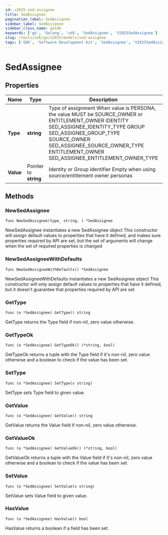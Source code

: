```yaml
---
id: v2025-sed-assignee
title: SedAssignee
pagination_label: SedAssignee
sidebar_label: SedAssignee
sidebar_class_name: gosdk
keywords: ['go', 'Golang', 'sdk', 'SedAssignee', 'V2025SedAssignee']
slug: /tools/sdk/go/v2025/models/sed-assignee
tags: ['SDK', 'Software Development Kit', 'SedAssignee', 'V2025SedAssignee']
---
```


# SedAssignee

## Properties

| Name | Type | Description | Notes |
| --- | --- | --- | --- |
| **Type** | **string** | Type of assignment When value is PERSONA, the value MUST be SOURCE_OWNER or ENTITLEMENT_OWNER IDENTITY SED_ASSIGNEE_IDENTITY_TYPE GROUP SED_ASSIGNEE_GROUP_TYPE SOURCE_OWNER SED_ASSIGNEE_SOURCE_OWNER_TYPE ENTITLEMENT_OWNER SED_ASSIGNEE_ENTITLEMENT_OWNER_TYPE |
| **Value** | Pointer to **string** | Identity or Group identifier Empty when using source/entitlement owner personas | [optional] |

## Methods

### NewSedAssignee

`func NewSedAssignee(type_ string, ) *SedAssignee`

NewSedAssignee instantiates a new SedAssignee object This constructor will assign default values to properties that have it defined, and makes sure properties required by API are set, but the set of arguments will change when the set of required properties is changed

### NewSedAssigneeWithDefaults

`func NewSedAssigneeWithDefaults() *SedAssignee`

NewSedAssigneeWithDefaults instantiates a new SedAssignee object This constructor will only assign default values to properties that have it defined, but it doesn't guarantee that properties required by API are set

### GetType

`func (o *SedAssignee) GetType() string`

GetType returns the Type field if non-nil, zero value otherwise.

### GetTypeOk

`func (o *SedAssignee) GetTypeOk() (*string, bool)`

GetTypeOk returns a tuple with the Type field if it's non-nil, zero value otherwise and a boolean to check if the value has been set.

### SetType

`func (o *SedAssignee) SetType(v string)`

SetType sets Type field to given value.

### GetValue

`func (o *SedAssignee) GetValue() string`

GetValue returns the Value field if non-nil, zero value otherwise.

### GetValueOk

`func (o *SedAssignee) GetValueOk() (*string, bool)`

GetValueOk returns a tuple with the Value field if it's non-nil, zero value otherwise and a boolean to check if the value has been set.

### SetValue

`func (o *SedAssignee) SetValue(v string)`

SetValue sets Value field to given value.

### HasValue

`func (o *SedAssignee) HasValue() bool`

HasValue returns a boolean if a field has been set.
